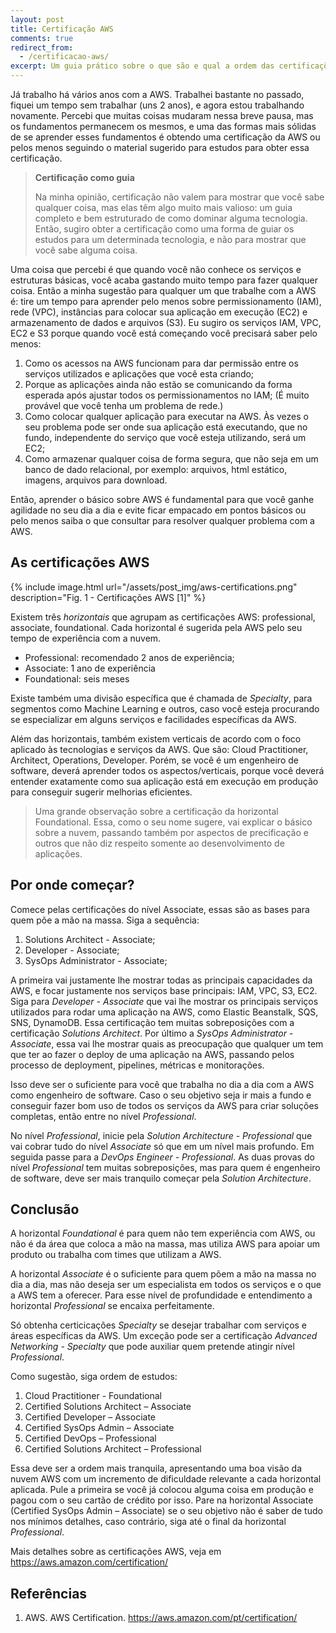 ```yaml
---
layout: post
title: Certificação AWS
comments: true
redirect_from:
  - /certificacao-aws/
excerpt: Um guia prático sobre o que são e qual a ordem das certificações AWS obter
---
```


Já trabalho há vários anos com a AWS. Trabalhei bastante no passado, fiquei um
tempo sem trabalhar (uns 2 anos), e agora estou trabalhando novamente. Percebi
que muitas coisas mudaram nessa breve pausa, mas os fundamentos permanecem os
mesmos, e uma das formas mais sólidas de se aprender esses fundamentos é obtendo
uma certificação da AWS ou pelos menos seguindo o material sugerido para estudos
para obter essa certificação.

> **Certificação como guia**
>
> Na minha opinião, certificação não valem para mostrar que você sabe qualquer
> coisa, mas elas têm algo muito mais valioso: um guia completo e bem estruturado
> de como dominar alguma tecnologia. Então, sugiro obter a certificação como uma
> forma de guiar os estudos para um determinada tecnologia, e não para mostrar que
> você sabe alguma coisa.

Uma coisa que percebi é que quando você não conhece os serviços e estruturas
básicas, você acaba gastando muito tempo para fazer qualquer coisa. Então a
minha sugestão para qualquer um que trabalhe com a AWS é: tire um tempo para
aprender pelo menos sobre permissionamento (IAM), rede (VPC), instâncias para
colocar sua aplicação em execução (EC2) e armazenamento de dados e arquivos
(S3). Eu sugiro os serviços IAM, VPC, EC2 e S3 porque quando você está começando
você precisará saber pelo menos:

1. Como os acessos na AWS funcionam para dar permissão entre os serviços
   utilizados e aplicações que você esta criando;
1. Porque as aplicações ainda não estão se comunicando da forma esperada após
   ajustar todos os permissionamentos no IAM; (É muito provável que você tenha
   um problema de rede.)
1. Como colocar qualquer aplicação para executar na AWS. Às vezes o seu problema
   pode ser onde sua aplicação está executando, que no fundo, independente do
   serviço que você esteja utilizando, será um EC2;
1. Como armazenar qualquer coisa de forma segura, que não seja em um banco de
   dado relacional, por exemplo: arquivos, html estático, imagens, arquivos para
   download.

Então, aprender o básico sobre AWS é fundamental para que você ganhe agilidade
no seu dia a dia e evite ficar empacado em pontos básicos ou pelo menos saiba o
que consultar para resolver qualquer problema com a AWS.

## As certificações AWS

{% include image.html url="/assets/post_img/aws-certifications.png" description="Fig. 1 - Certificações AWS [1]" %}

Existem três _horizontais_ que agrupam as certificações AWS: professional,
associate, foundational. Cada horizontal é sugerida pela AWS pelo seu tempo de
experiência com a nuvem.

- Professional: recomendado 2 anos de experiência;
- Associate: 1 ano de experiência
- Foundational: seis meses

Existe também uma divisão específica que é chamada de _Specialty_, para
segmentos como Machine Learning e outros, caso você esteja procurando se
especializar em alguns serviços e facilidades específicas da AWS.

Além das horizontais, também existem verticais de acordo com o foco aplicado às
tecnologias e serviços da AWS. Que são: Cloud Practitioner, Architect,
Operations, Developer. Porém, se você é um engenheiro de software, deverá
aprender todos os aspectos/verticais, porque você deverá entender exatamente
como sua aplicação está em execução em produção para conseguir sugerir melhorias
eficientes.

> Uma grande observação sobre a certificação da horizontal Foundational. Essa,
> como o seu nome sugere, vai explicar o básico sobre a nuvem, passando também por
> aspectos de precificação e outros que não diz respeito somente ao
> desenvolvimento de aplicações.

## Por onde começar?

Comece pelas certificações do nível Associate, essas são as bases para quem põe
a mão na massa. Siga a sequência:

1. Solutions Architect - Associate;
1. Developer - Associate;
1. SysOps Administrator - Associate;

A primeira vai justamente lhe mostrar todas as principais capacidades da AWS, e
focar justamente nos serviços base principais: IAM, VPC, S3, EC2. Siga para
_Developer - Associate_ que vai lhe mostrar os principais serviços utilizados
para rodar uma aplicação na AWS, como Elastic Beanstalk, SQS, SNS, DynamoDB.
Essa certificação tem muitas sobreposições com a certificação _Solutions
Architect_. Por último a _SysOps Administrator - Associate_, essa vai lhe
mostrar quais as preocupação que qualquer um tem que ter ao fazer o deploy de
uma aplicação na AWS, passando pelos processo de deployment, pipelines,
métricas e monitorações.

Isso deve ser o suficiente para você que trabalha no dia a dia com a AWS como
engenheiro de software. Caso o seu objetivo seja ir mais a fundo e conseguir
fazer bom uso de todos os serviços da AWS para criar soluções completas, então
entre no nível _Professional_.

No nível _Professional_, inicie pela _Solution Architecture - Professional_ que
vai cobrar tudo do nível _Associate_ só que em um nível mais profundo. Em
seguida passe para a _DevOps Engineer - Professional_. As duas provas do nível
_Professional_ tem muitas sobreposições, mas para quem é engenheiro de software,
deve ser mais tranquilo começar pela _Solution Architecture_.

## Conclusão

A horizontal _Foundational_ é para quem não tem experiência com AWS, ou não é da
área que coloca a mão na massa, mas utiliza AWS para apoiar um produto ou
trabalha com times que utilizam a AWS.

A horizontal _Associate_ é o suficiente para quem põem a mão na massa no dia a
dia, mas não deseja ser um especialista em todos os serviços e o que a AWS tem
a oferecer. Para esse nível de profundidade e entendimento a horizontal
_Professional_ se encaixa perfeitamente.

Só obtenha certicicações _Specialty_ se desejar trabalhar com serviços e áreas
específicas da AWS. Um exceção pode ser a certificação _Advanced Networking -
Specialty_ que pode auxiliar quem pretende atingir nível _Professional_.

Como sugestão, siga ordem de estudos:

1. Cloud Practitioner - Foundational
1. Certified Solutions Architect – Associate
1. Certified Developer – Associate
1. Certified SysOps Admin – Associate
1. Certified DevOps – Professional
1. Certified Solutions Architect – Professional

Essa deve ser a ordem mais tranquila, apresentando uma boa visão da nuvem AWS
com um incremento de dificuldade relevante a cada horizontal aplicada. Pule a
primeira se você já colocou alguma coisa em produção e pagou com o seu cartão de
crédito por isso. Pare na horizontal Associate (Certified SysOps Admin –
Associate) se o seu objetivo não é saber de tudo nos mínimos detalhes, caso
contrário, siga até o final da horizontal _Professional_.

Mais detalhes sobre as certificações AWS, veja em <https://aws.amazon.com/certification/>

## Referências

1. AWS. AWS Certification. <https://aws.amazon.com/pt/certification/>

<!--
Futuros links.
[1]: Lambada por debaixo dos panos
[2]: Orquestrando containers com ECS-->
